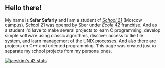 <!--

🧙 Remember, you can do mighty things with the power of [Markdown](https://docs.github.com/github/writing-on-github/getting-started-with-writing-and-formatting-on-github/basic-writing-and-formatting-syntax)
-->

## Hello there!
My name is **Safar Safarly** and I am a student of [_School 21_](https://21-school.ru) (Moscow campus).
School 21 was opened by Sber under [_École 42_](https://42.fr/en/homepage/) franchise.
And as a student I'd have to make several projects to learn C programming, develop simple software using classic algorithms, discover access to the file system, and learn management of the UNIX processes. And also there are projects on C++ and oriented programming.
This page was created just to separate my school projects from my personal ones.

[![jaeskim's 42 stats](https://badge42.herokuapp.com/api/stats/emurky?darkmode=true)](https://github.com/JaeSeoKim/badge42)
